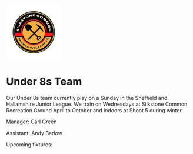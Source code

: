 <img src="silkstone common fc logo.png" 
     alt="logo"
     width="150" 
     height="150" />
     
# Under 8s Team

Our Under 8s team currently play on a Sunday in the Sheffield and Hallamshire Junior League. We train on Wednesdays at Silkstone Common Recreation Ground April to October and indoors at Shoot 5 during winter.

Manager: Carl Green
<img src="" 
     width="" 
     height="" />

Assistant: Andy Barlow
<img src="" 
     width="" 
     height="" />

Upcoming fixtures:
